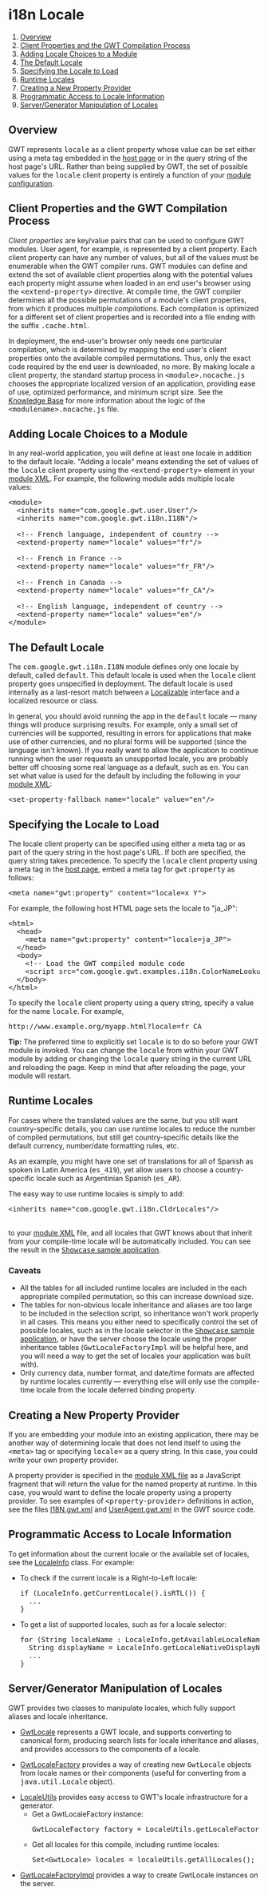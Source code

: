 i18n Locale
===

<ol class="toc" id="pageToc">
  <li><a href="#LocaleOverview">Overview</a></li>
  <li><a href="#LocaleProperty">Client Properties and the GWT Compilation Process</a></li>
  <li><a href="#LocaleModule">Adding Locale Choices to a Module</a></li>
  <li><a href="#LocaleDefault">The Default Locale</a></li>
  <li><a href="#LocaleSpecifying">Specifying the Locale to Load</a></li>
  <li><a href="#RuntimeLocales">Runtime Locales</a></li>
  <li><a href="#LocaleProvider">Creating a New Property Provider</a></li>
  <li><a href="#LocaleInfo">Programmatic Access to Locale Information</a></li>
  <li><a href="#ServerLocales">Server/Generator Manipulation of Locales</a></li>
</ol>

<h2 id="LocaleOverview">Overview</h2>

<p>GWT represents <tt>locale</tt> as a client property whose value can be set either using a meta tag embedded in the <a href="DevGuideOrganizingProjects.html#DevGuideHostPage">host
page</a> or in the query string of the host page's URL. Rather than being supplied by GWT, the set of possible values for the <tt>locale</tt> client property is entirely a
function of your <a href="DevGuideOrganizingProjects.html#DevGuideModules">module configuration</a>.</p>

<h2 id="LocaleProperty">Client Properties and the GWT Compilation Process</h2>

<p><i>Client properties</i> are key/value pairs that can be used to configure GWT modules. User agent, for example, is represented by a client property. Each client property can
have any number of values, but all of the values must be enumerable when the GWT compiler runs. GWT modules can define and extend the set of available client properties along with
the potential values each property might assume when loaded in an end user's browser using the <tt>&lt;extend-property&gt;</tt> directive. At compile time, the GWT compiler
determines all the possible permutations of a module's client properties, from which it produces multiple <i>compilations</i>. Each compilation is optimized for a different set of
client properties and is recorded into a file ending with the suffix <tt>.cache.html</tt>.</p>

<p>In deployment, the end-user's browser only needs one particular compilation,
which is determined by mapping the end user's client properties onto the
available compiled permutations. Thus, only the exact code required by the end
user is downloaded, no more. By making locale a client property, the standard
startup process in <tt>&lt;module&gt;.nocache.js</tt> chooses the appropriate
localized version of an application, providing ease of use, optimized
performance, and minimum script size. See the
<a href="FAQ_DebuggingAndCompiling.html#What's_with_all_the_cache/nocache_stuff_and_weird_filenames">Knowledge
Base</a> for more information about the logic of the <tt>&lt;modulename&gt;.nocache.js</tt> file.</p>

<h2 id="LocaleModule">Adding Locale Choices to a Module</h2>

<p>In any real-world application, you will define at least one locale in addition to the default locale. &quot;Adding a locale&quot; means extending the set of values of the <tt>locale</tt>
client property using the <tt>&lt;extend-property&gt;</tt> element in your <a
href="DevGuideOrganizingProjects.html#DevGuideModuleXml">module XML</a>. For
example, the following module adds multiple locale values:</p>

<pre class="prettyprint">
&lt;module&gt;
  &lt;inherits name=&quot;com.google.gwt.user.User&quot;/&gt;
  &lt;inherits name=&quot;com.google.gwt.i18n.I18N&quot;/&gt;
  
  &lt;!-- French language, independent of country --&gt;
  &lt;extend-property name=&quot;locale&quot; values=&quot;fr&quot;/&gt;

  &lt;!-- French in France --&gt;
  &lt;extend-property name=&quot;locale&quot; values=&quot;fr_FR&quot;/&gt;

  &lt;!-- French in Canada --&gt;
  &lt;extend-property name=&quot;locale&quot; values=&quot;fr_CA&quot;/&gt;
  
  &lt;!-- English language, independent of country --&gt;
  &lt;extend-property name=&quot;locale&quot; values=&quot;en&quot;/&gt;
&lt;/module&gt;
</pre>

<h2 id="LocaleDefault">The Default Locale</h2>

<p>The <tt>com.google.gwt.i18n.I18N</tt> module defines only one locale by default, called <tt>default</tt>. This default locale is used when the <tt>locale</tt> client property
goes unspecified in deployment. The default locale is used internally as a last-resort match between a <a href="/javadoc/latest/com/google/gwt/i18n/client/Localizable.html">Localizable</a> interface and a localized resource or
class.</p>

<p>In general, you should avoid running the app in the <tt>default</tt> locale
&mdash; many things will produce surprising results.  For example, only a small set of
currencies will be supported, resulting in errors for applications that make use of
other currencies, and no plural forms will be supported (since
the language isn't known).  If you really want to allow the application
to continue running when the user requests an unsupported locale, you
are probably better off choosing some real language as a default, such as
<tt>en</tt>.  You can set what value is used for the default by including
the following in your <a
href="DevGuideOrganizingProjects.html#DevGuideModuleXml">module XML</a>:
<pre class="prettyprint">
&lt;set-property-fallback name="locale" value="en"/&gt;
</pre>

<h2 id="LocaleSpecifying">Specifying the Locale to Load</h2>

<p>The locale client property can be specified using either a meta tag or as part of the query string in the host page's URL. If both are specified, the query string takes
precedence. To specify the <tt>locale</tt> client property using a meta tag in the <a href="DevGuideOrganizingProjects.html#DevGuideHostPage">host page</a>, embed a meta tag for
<tt>gwt:property</tt> as follows:</p>

<pre class="prettyprint">
&lt;meta name=&quot;gwt:property&quot; content=&quot;locale=x_Y&quot;&gt;
</pre>

<p>For example, the following host HTML page sets the locale to &quot;ja_JP&quot;:</p>

<pre class="prettyprint">
&lt;html&gt;
  &lt;head&gt;
    &lt;meta name=&quot;gwt:property&quot; content=&quot;locale=ja_JP&quot;&gt;
  &lt;/head&gt;
  &lt;body&gt;
    &lt;!-- Load the GWT compiled module code                           --&gt;
    &lt;script src=&quot;com.google.gwt.examples.i18n.ColorNameLookupExample.nocache.js &quot; /&gt;
  &lt;/body&gt;
&lt;/html&gt;
</pre>

<p>To specify the <tt>locale</tt> client property using a query string, specify a value for the name <tt>locale</tt>. For example,</p>

<pre>
http://www.example.org/myapp.html?locale=fr_CA
</pre>

<p class="note"><strong>Tip:</strong> The preferred time to explicitly set <tt>locale</tt> is to do so before your GWT module is invoked. You can change the <tt>locale</tt> from within your GWT
module by adding or changing the <tt>locale</tt> query string in the current URL and reloading the page. Keep in mind that after reloading the page, your module will
restart.</p>

<p/>

<h2 id="RuntimeLocales">Runtime Locales</h2>

<p>For cases where the translated values are the same, but you still want
country-specific details, you can use runtime locales to reduce the number
of compiled permutations, but still get country-specific details like the
default currency, number/date formatting rules, etc.</p>

<p>As an example, you might have one set of translations for all of Spanish
as spoken in Latin America (<tt>es_419</tt>), yet allow users to choose
a country-specific locale such as Argentinian Spanish (<tt>es_AR</tt>).</p>

<p>The easy way to use runtime locales is simply to add:
<pre class="prettyprint">
&lt;inherits name=&quot;com.google.gwt.i18n.CldrLocales&quot;/&gt;
</pre>
<br/>to your <a href="DevGuideOrganizingProjects.html#DevGuideModuleXml">module
XML</a> file, and all locales that GWT knows about that inherit from
your compile-time locale will be automatically included.  You can see the
result in the <a
href="http://samples.gwtproject.org/samples/Showcase/Showcase.html"><tt>Showcase</tt>
sample application</a>.</p>

<h3>Caveats</h3>
<ul>
 <li>All the tables for all included runtime locales are included in the
 each appropriate compiled permutation, so this can increase download size.</li>
 <li>The tables for non-obvious locale inheritance and aliases are too large
 to be included in the selection script, so inheritance won't work properly
 in all cases.  This means you either need to specifically control the set
 of possible locales, such as in the locale selector in the <a
href="http://samples.gwtproject.org/samples/Showcase/Showcase.html"><tt>Showcase</tt>
sample application</a>, or have the server choose the locale using the
proper inheritance tables (<tt>GwtLocaleFactoryImpl</tt> will be helpful here,
and you will need a way to get the set of locales your application was built
with).</li>
 <li>Only currency data, number format, and date/time formats are affected
 by runtime locales currently &mdash; everything else will only use the compile-time
 locale from the locale deferred binding property.</li>
</ul>

<h2 id="LocaleProvider">Creating a New Property Provider</h2>

<p>If you are embedding your module into an existing application, there may be another way of determining locale that does not lend itself to using the <tt>&lt;meta&gt;</tt> tag
or specifying <tt>locale=</tt> as a query string. In this case, you could write your own property provider.</p>

<p>A property provider is specified in the <a href="DevGuideOrganizingProjects.html#DevGuideModuleXml">module XML file</a> as a JavaScript fragment that will return the value for the
named property at runtime. In this case, you would want to define the locale property using a property provider. To see examples of <tt>&lt;property-provider&gt;</tt> definitions
in action, see the files <a href="https://gwt.googlesource.com/gwt/+/master/user/src/com/google/gwt/i18n/I18N.gwt.xml">I18N.gwt.xml</a> and
<a href="https://gwt.googlesource.com/gwt/+/master/user/src/com/google/gwt/user/UserAgent.gwt.xml">UserAgent.gwt.xml</a> in the GWT source code.</p>

<h2 id="LocaleInfo">Programmatic Access to Locale Information</h2>

<p>To get information about the current locale or the available set of
locales, see the <a
href="/javadoc/latest/com/google/gwt/i18n/client/LocaleInfo.html">LocaleInfo</a>
class.  For example:</p>

<ul>
<li>To check if the current locale is a Right-to-Left locale:
<pre class="prettyprint">
if (LocaleInfo.getCurrentLocale().isRTL()) {
  ...
}
</pre></li>
</ul>

<ul>
<li>To get a list of supported locales, such as for a locale selector:
<pre class="prettyprint">
for (String localeName : LocaleInfo.getAvailableLocaleNames()) {
  String displayName = LocaleInfo.getLocaleNativeDisplayName(localeName);
  ...
}
</pre></li>
</ul>

<h2 id="ServerLocales">Server/Generator Manipulation of Locales</h2>

<p>GWT provides two classes to manipulate locales, which fully support aliases
and locale inheritance.</p>

<ul>
<li><a
href="/javadoc/latest/com/google/gwt/i18n/shared/GwtLocale.html">GwtLocale</a>
represents a GWT locale, and supports converting to canonical form, producing
search lists for locale inheritance and aliases, and provides accessors to
the components of a locale.</li>
</ul>

<ul>
<li><a
href="/javadoc/latest/com/google/gwt/i18n/shared/GwtLocaleFactory.html">GwtLocaleFactory</a>
provides a way of creating new <tt>GwtLocale</tt> objects from locale names
or their components (useful for converting from a <tt>java.util.Locale</tt>
object).</li>
</ul>

<ul>
<li><a
href="/javadoc/latest/com/google/gwt/i18n/rebind/LocaleUtils.html">LocaleUtils</a>
provides easy access to GWT's locale infrastructure for a generator.
<ul>
<li>Get a GwtLocaleFactory instance:
<pre class="prettyprint">
GwtLocaleFactory factory = LocaleUtils.getLocaleFactory();
</pre></li>
<li>Get all locales for this compile, including runtime locales:
<pre class="prettyprint">
Set&lt;GwtLocale&gt; locales = localeUtils.getAllLocales();
</pre></li>
</ul>
</li>
</ul>

<ul>
<li><a
href="/javadoc/latest/com/google/gwt/i18n/server/GwtLocaleFactoryImpl.html">GwtLocaleFactoryImpl</a>
provides a way to create GwtLocale instances on the server.</li>
</ul>